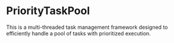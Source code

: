 # PriorityTaskPool
This is a multi-threaded task management framework designed to efficiently handle a pool of tasks with prioritized execution.

